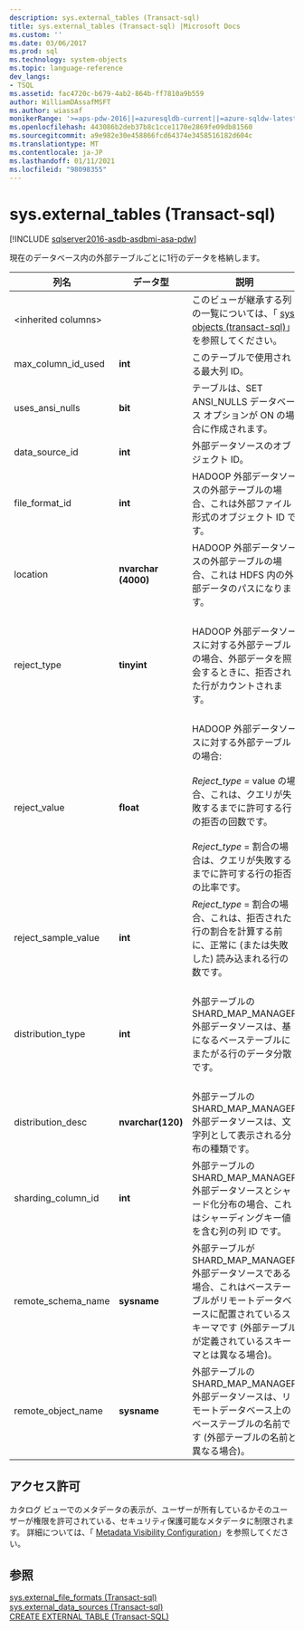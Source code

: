 ```yaml
---
description: sys.external_tables (Transact-sql)
title: sys.external_tables (Transact-sql) |Microsoft Docs
ms.custom: ''
ms.date: 03/06/2017
ms.prod: sql
ms.technology: system-objects
ms.topic: language-reference
dev_langs:
- TSQL
ms.assetid: fac4720c-b679-4ab2-864b-ff7810a9b559
author: WilliamDAssafMSFT
ms.author: wiassaf
monikerRange: '>=aps-pdw-2016||=azuresqldb-current||=azure-sqldw-latest||>=sql-server-2016||>=sql-server-linux-2017||=azuresqldb-mi-current'
ms.openlocfilehash: 443086b2deb37b8c1cce1170e2869fe09db81560
ms.sourcegitcommit: a9e982e30e458866fcd64374e3458516182d604c
ms.translationtype: MT
ms.contentlocale: ja-JP
ms.lasthandoff: 01/11/2021
ms.locfileid: "98098355"
---
```

# <a name="sysexternal_tables-transact-sql"></a>sys.external_tables (Transact-sql)
[!INCLUDE [sqlserver2016-asdb-asdbmi-asa-pdw](../../includes/applies-to-version/sqlserver2016-asdb-asdbmi-asa-pdw.md)]

  現在のデータベース内の外部テーブルごとに1行のデータを格納します。  
  
|列名|データ型|説明|Range|  
|-----------------|---------------|-----------------|-----------|  
|\<inherited columns>||このビューが継承する列の一覧については、「 [sys. objects &#40;transact-sql&#41;](../../relational-databases/system-catalog-views/sys-objects-transact-sql.md)」を参照してください。||  
|max_column_id_used|**int**|このテーブルで使用される最大列 ID。||  
|uses_ansi_nulls|**bit**|テーブルは、SET ANSI_NULLS データベース オプションが ON の場合に作成されます。||  
|data_source_id|**int**|外部データソースのオブジェクト ID。||  
|file_format_id|**int**|HADOOP 外部データソースの外部テーブルの場合、これは外部ファイル形式のオブジェクト ID です。||  
|location|**nvarchar (4000)**|HADOOP 外部データソースの外部テーブルの場合、これは HDFS 内の外部データのパスになります。||  
|reject_type|**tinyint**|HADOOP 外部データソースに対する外部テーブルの場合、外部データを照会するときに、拒否された行がカウントされます。|VALUE-拒否された行の数。<br /><br /> パーセント-拒否された行の割合。|  
|reject_value|**float**|HADOOP 外部データソースに対する外部テーブルの場合:<br /><br /> *Reject_type =* value の場合、これは、クエリが失敗するまでに許可する行の拒否の回数です。<br /><br /> *Reject_type* = 割合の場合は、クエリが失敗するまでに許可する行の拒否の比率です。||  
|reject_sample_value|**int**|*Reject_type* = 割合の場合、これは、拒否された行の割合を計算する前に、正常に (または失敗した) 読み込まれる行の数です。|Reject_type = VALUE の場合は NULL です。|  
|distribution_type|**int**|外部テーブルの SHARD_MAP_MANAGER 外部データソースは、基になるベーステーブルにまたがる行のデータ分散です。|0-シャード化<br /><br /> 1-レプリケート済み<br /><br /> 2-ラウンドロビン|  
|distribution_desc|**nvarchar(120)**|外部テーブルの SHARD_MAP_MANAGER 外部データソースは、文字列として表示される分布の種類です。||  
|sharding_column_id|**int**|外部テーブルの SHARD_MAP_MANAGER 外部データソースとシャード化分布の場合、これはシャーディングキー値を含む列の列 ID です。||  
|remote_schema_name|**sysname**|外部テーブルが SHARD_MAP_MANAGER 外部データソースである場合、これはベーステーブルがリモートデータベースに配置されているスキーマです (外部テーブルが定義されているスキーマとは異なる場合)。||  
|remote_object_name|**sysname**|外部テーブルの SHARD_MAP_MANAGER 外部データソースは、リモートデータベース上のベーステーブルの名前です (外部テーブルの名前と異なる場合)。||  
  
## <a name="permissions"></a>アクセス許可  
 カタログ ビューでのメタデータの表示が、ユーザーが所有しているかそのユーザーが権限を許可されている、セキュリティ保護可能なメタデータに制限されます。 詳細については、「 [Metadata Visibility Configuration](../../relational-databases/security/metadata-visibility-configuration.md)」を参照してください。  
  
## <a name="see-also"></a>参照  
 [sys.external_file_formats &#40;Transact-sql&#41;](../../relational-databases/system-catalog-views/sys-external-file-formats-transact-sql.md)   
 [sys.external_data_sources &#40;Transact-sql&#41;](../../relational-databases/system-catalog-views/sys-external-data-sources-transact-sql.md)   
 [CREATE EXTERNAL TABLE &#40;Transact-SQL&#41;](../../t-sql/statements/create-external-table-transact-sql.md)  
  
  
